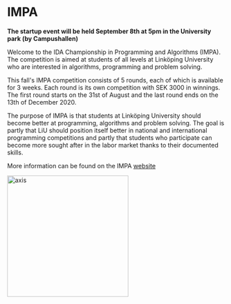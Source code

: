 # IMPA

**The startup event will be held September 8th at 5pm in the University park
(by Campushallen)**

Welcome to the IDA Championship in Programming and Algorithms (IMPA).
The competition is aimed at students of all levels at Linköping University
who are interested in algorithms, programming and problem solving.

This fall's IMPA competition consists of 5 rounds, each of which is available for
3 weeks. Each round is its own competition with SEK 3000 in winnings.
The first round starts on the 31st of August and the last round ends on the
13th of December 2020.

The purpose of IMPA is that students at Linköping University should become better
at programming, algorithms and problem solving. The goal is partly that LiU should
position itself better in national and international programming competitions and
partly that students who participate can become more sought after in the
labor market thanks to their documented skills.

More information can be found on the IMPA
[website](https://www.ida.liu.se/projects/impa/new/)

<div id="sponsor-container">
    <img src="/static/img/axis.jpg" alt="axis" class="sponsor" style="width: 20em;">
</div>
